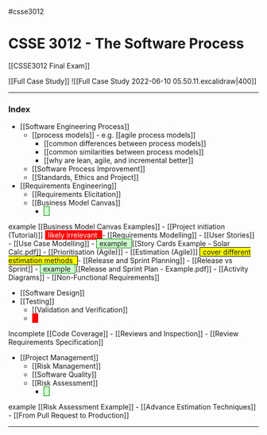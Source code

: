 #csse3012
# CSSE 3012 - The Software Process
[[CSSE3012 Final Exam]]

[[Full Case Study]]
![[Full Case Study 2022-06-10 05.50.11.excalidraw|400]]

___
### Index
- [[Software Engineering Process]]
	- [[process models]] - e.g. [[agile process models]]
		- [[common differences between process models]]
		- [[common similarities between process models]]
		- [[why are lean, agile, and incremental better]]
	- [[Software Process Improvement]]
	- [[Standards, Ethics and Project]]
- [[Requirements Engineering]]
	- [[Requirements Elicitation]]
	- [[Business Model Canvas]]
		- <span style="background-color: #cfc ; padding-left: 5px; padding-right: 5px; border: 1px solid green;">
example 
</span> [[Business Model Canvas Examples]]
	- [[Project initiation (Tutorial)]] <span style="color: white; background-color: red ; padding-left: 5px; padding-right: 5px; border: 1px solid red;">
likely irrelevant 
</span>
	- [[Requirements Modelling]]
		- [[User Stories]]
		- [[Use Case Modelling]]
		- <span style="background-color: #cfc ; padding-left: 5px; padding-right: 5px; border: 1px solid green;">
example 
</span> [[Story Cards Example - Solar Calc.pdf]]
	- [[Prioritisation (Agile)]]
	- [[Estimation (Agile)]] <span style="background-color: yellow; padding-left: 5px; padding-right: 5px; border: 1px solid black;">
cover different estimation methods 
</span>
	- [[Release and Sprint Planning]]
		- [[Release vs Sprint]]
		- <span style="background-color: #cfc ; padding-left: 5px; padding-right: 5px; border: 1px solid green;">
example 
</span> [[Release and Sprint Plan - Example.pdf]]
	- [[Activity Diagrams]]
	- [[Non-Functional Requirements]]
- [[Software Design]]
- [[Testing]]
	- [[Validation and Verification]]
	- <span style="color: white; background-color: red ; padding-left: 5px; padding-right: 5px; border: 1px solid red;">
Incomplete 
</span> [[Code Coverage]]
	- [[Reviews and Inspection]]
	- [[Review Requirements Specification]]
- [[Project Management]]
	- [[Risk Management]]
	- [[Software Quality]]
	- [[Risk Assessment]]
		- <span style="background-color: #cfc ; padding-left: 5px; padding-right: 5px; border: 1px solid green;">
example 
</span> [[Risk Assessment Example]]
	- [[Advance Estimation Techniques]]
	- [[From Pull Request to Production]]
___

